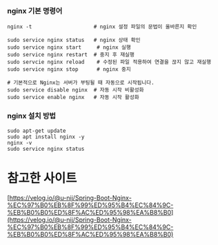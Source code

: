 ### nginx 기본 명령어

```shell
nginx -t					# nginx 설정 파일의 문법이 올바른지 확인

sudo service nginx status 	# nginx 상태 확인
sudo service nginx start	 # nginx 실행
sudo service nginx restart 	# 중지 후 재실행
sudo servcie nginx reload	 # 수정된 파일 적용하여 연결을 끊지 않고 재실행
sudo service nginx stop		 # nginx 중지

# 기본적으로 Nginx는 서버가 부팅될 때 자동으로 시작됩니다.
sudo service disable nginx	# 자동 시작 비활성화
sudo service enable nginx	# 자동 시작 활성화
```

### nginx 설치 방법

```shell
sudo apt-get update
sudo apt install nginx -y
nginx -v
sudo service nginx status
```

# 참고한 사이트

[https://velog.io/@u-nij/Spring-Boot-Nginx-%EC%97%B0%EB%8F%99%ED%95%B4%EC%84%9C-%EB%B0%B0%ED%8F%AC%ED%95%98%EA%B8%B0](https://velog.io/@u-nij/Spring-Boot-Nginx-%EC%97%B0%EB%8F%99%ED%95%B4%EC%84%9C-%EB%B0%B0%ED%8F%AC%ED%95%98%EA%B8%B0)
